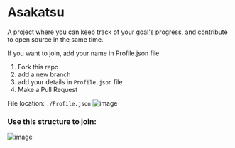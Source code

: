 # Asakatsu
A project where you can keep track of your goal's progress, and contribute to open source in the same time.


If you want to join, add your name in Profile.json file.

1. Fork this repo
2. add a new branch
3. add your details in `Profile.json` file
4. Make a Pull Request

File location:
`./Profile.json`
![image](https://user-images.githubusercontent.com/99729607/196925487-df45f07f-50bd-4dd0-b021-305aceedec4e.png)


### Use this structure to join:

![image](https://user-images.githubusercontent.com/99729607/196917580-27379a0d-f94d-476b-b2cb-ac4a4417d14a.png)

